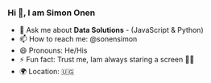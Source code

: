 ### Hi 👋, I am Simon Onen

<!--
**simononen/simononen** is a ✨ _special_ ✨ repository because its `README.md` (this file) appears on your GitHub profile.

Here are some ideas to get you started:

- 🔭 I’m currently working on ...
- 🌱 I’m currently learning ...
- 👯 I’m looking to collaborate on ...
- 🤔 I’m looking for help with ...


-->
- 💬 Ask me about **Data Solutions** - (JavaScript & Python)
- 📫 How to reach me: @sonensimon
- 😄 Pronouns: He/His
- ⚡ Fun fact: Trust me, Iam always staring a screen  :technologist:
- :earth_africa: Location: :uganda:
